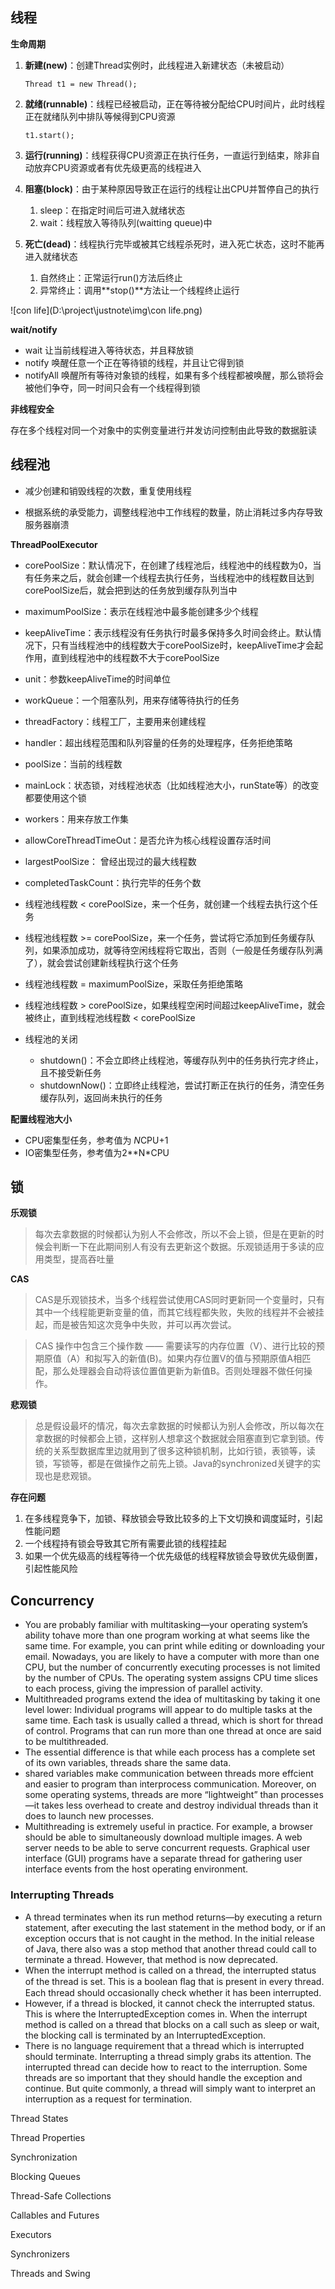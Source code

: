 ## **线程**



**生命周期**

1. **新建(new)**：创建Thread实例时，此线程进入新建状态（未被启动）

   ```Thread t1 = new Thread();```

2. **就绪(runnable)**：线程已经被启动，正在等待被分配给CPU时间片，此时线程正在就绪队列中排队等候得到CPU资源

   ```t1.start();```

3. **运行(running)**：线程获得CPU资源正在执行任务，一直运行到结束，除非自动放弃CPU资源或者有优先级更高的线程进入

4. **阻塞(block)**：由于某种原因导致正在运行的线程让出CPU并暂停自己的执行

      1.  sleep：在指定时间后可进入就绪状态
      2.  wait：线程放入等待队列(waitting queue)中

5. **死亡(dead)**：线程执行完毕或被其它线程杀死时，进入死亡状态，这时不能再进入就绪状态

   1.  自然终止：正常运行run()方法后终止
   2.  异常终止：调用**stop()**方法让一个线程终止运行



![con life](D:\project\justnote\img\con life.png)

**wait/notify**

- wait 让当前线程进入等待状态，并且释放锁
- notify 唤醒任意一个正在等待锁的线程，并且让它得到锁
- notifyAll 唤醒所有等待对象锁的线程，如果有多个线程都被唤醒，那么锁将会被他们争夺，同一时间只会有一个线程得到锁





**非线程安全**

存在多个线程对同一个对象中的实例变量进行并发访问控制由此导致的数据脏读



## 线程池

- 减少创建和销毁线程的次数，重复使用线程

- 根据系统的承受能力，调整线程池中工作线程的数量，防止消耗过多内存导致服务器崩溃



**ThreadPoolExecutor**

- corePoolSize：默认情况下，在创建了线程池后，线程池中的线程数为0，当有任务来之后，就会创建一个线程去执行任务，当线程池中的线程数目达到corePoolSize后，就会把到达的任务放到缓存队列当中
- maximumPoolSize：表示在线程池中最多能创建多少个线程
- keepAliveTime：表示线程没有任务执行时最多保持多久时间会终止。默认情况下，只有当线程池中的线程数大于corePoolSize时，keepAliveTime才会起作用，直到线程池中的线程数不大于corePoolSize
- unit：参数keepAliveTime的时间单位
- workQueue：一个阻塞队列，用来存储等待执行的任务
- threadFactory：线程工厂，主要用来创建线程
- handler：超出线程范围和队列容量的任务的处理程序，任务拒绝策略
- poolSize：当前的线程数
- mainLock：状态锁，对线程池状态（比如线程池大小，runState等）的改变都要使用这个锁
- workers：用来存放工作集
- allowCoreThreadTimeOut：是否允许为核心线程设置存活时间
- largestPoolSize： 曾经出现过的最大线程数
- completedTaskCount：执行完毕的任务个数





- 线程池线程数 < corePoolSize，来一个任务，就创建一个线程去执行这个任务
- 线程池线程数 >= corePoolSize，来一个任务，尝试将它添加到任务缓存队列，如果添加成功，就等待空闲线程将它取出，否则（一般是任务缓存队列满了），就会尝试创建新线程执行这个任务
- 线程池线程数 = maximumPoolSize，采取任务拒绝策略
- 线程池线程数 > corePoolSize，如果线程空闲时间超过keepAliveTime，就会被终止，直到线程池线程数 < corePoolSize





- 线程池的关闭
  - shutdown()：不会立即终止线程池，等缓存队列中的任务执行完才终止，且不接受新任务
  - shutdownNow()：立即终止线程池，尝试打断正在执行的任务，清空任务缓存队列，返回尚未执行的任务


**配置线程池大小**

- CPU密集型任务，参考值为 *N*CPU+1
- IO密集型任务，参考值为2**N*CPU



## 锁

**乐观锁**

> 每次去拿数据的时候都认为别人不会修改，所以不会上锁，但是在更新的时候会判断一下在此期间别人有没有去更新这个数据。乐观锁适用于多读的应用类型，提高吞吐量

**CAS**

> CAS是乐观锁技术，当多个线程尝试使用CAS同时更新同一个变量时，只有其中一个线程能更新变量的值，而其它线程都失败，失败的线程并不会被挂起，而是被告知这次竞争中失败，并可以再次尝试。



> CAS 操作中包含三个操作数 —— 需要读写的内存位置（V）、进行比较的预期原值（A）和拟写入的新值(B)。如果内存位置V的值与预期原值A相匹配，那么处理器会自动将该位置值更新为新值B。否则处理器不做任何操作。

**悲观锁**

> 总是假设最坏的情况，每次去拿数据的时候都认为别人会修改，所以每次在拿数据的时候都会上锁，这样别人想拿这个数据就会阻塞直到它拿到锁。传统的关系型数据库里边就用到了很多这种锁机制，比如行锁，表锁等，读锁，写锁等，都是在做操作之前先上锁。Java的synchronized关键字的实现也是悲观锁。

**存在问题**

1. 在多线程竞争下，加锁、释放锁会导致比较多的上下文切换和调度延时，引起性能问题
2. 一个线程持有锁会导致其它所有需要此锁的线程挂起
3. 如果一个优先级高的线程等待一个优先级低的线程释放锁会导致优先级倒置，引起性能风险



## Concurrency

- You are probably familiar with multitasking—your operating system’s ability tohave more than one program working at what seems like the same time. For example, you can print while editing or downloading your email. Nowadays, you are likely to have a computer with more than one CPU, but the number of concurrently executing processes is not limited by the number of CPUs. The operating system assigns CPU time slices to each process, giving the impression of parallel activity. 
- Multithreaded programs extend the idea of multitasking by taking it one level lower: Individual programs will appear to do multiple tasks at the same time. Each task is usually called a thread, which is short for thread of control. Programs that can run more than one thread at once are said to be multithreaded. 
- The essential difference is that while each process has a complete set of its own variables, threads share the same data.  
- shared variables make communication between threads more effcient and easier to program than interprocess communication. Moreover, on some operating systems, threads are more “lightweight” than processes—it takes less overhead to create and destroy individual threads than it does to launch new processes. 
- Multithreading is extremely useful in practice. For example, a browser should be able to simultaneously download multiple images. A web server needs to be able to serve concurrent requests. Graphical user interface (GUI) programs have a separate thread for gathering user interface events from the host operating environment. 



### Interrupting Threads

- A thread terminates when its run method returns—by executing a return statement, after executing the last statement in the method body, or if an exception occurs that is not caught in the method. In the initial release of Java, there also was a stop method that another thread could call to terminate a thread. However, that method is now deprecated.  
- When the interrupt method is called on a thread, the interrupted status of the thread is set. This is a boolean ﬂag that is present in every thread. Each thread should occasionally check whether it has been interrupted. 
- However, if a thread is blocked, it cannot check the interrupted status. This is where the InterruptedException comes in. When the interrupt method is called on a thread that blocks on a call such as sleep or wait, the blocking call is terminated by an InterruptedException. 
- There is no language requirement that a thread which is interrupted should terminate. Interrupting a thread simply grabs its attention. The interrupted thread can decide how to react to the interruption. Some threads are so important that they should handle the exception and continue. But quite commonly, a thread will simply want to interpret an interruption as a request for termination.  





Thread States

Thread Properties

Synchronization

Blocking Queues

Thread-Safe Collections

Callables and Futures

Executors

Synchronizers

Threads and Swing



